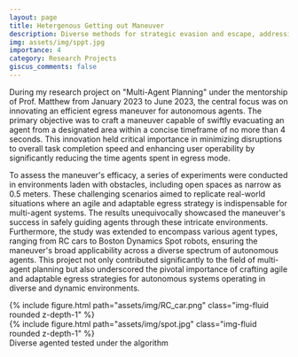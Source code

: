 ```yaml
---
layout: page
title: Hetergenous Getting out Maneuver
description: Diverse methods for strategic evasion and escape, addressing varying challenging environments.
img: assets/img/sppt.jpg
importance: 4
category: Research Projects
giscus_comments: false
---
```



<!-- My research project on "Multi-Agent Planning" under the guidance of Prof. Matthew from January 2023 to June 2023, is focused on developing a novel and efficient egress maneuver for autonomous agents. The primary objective was to design a maneuver that would ensure an agent's swift evacuation from a designated area, taking no more than 4 seconds to complete. This innovation was crucial in minimizing disruptions to the overall task completion speed and enhancing the user's ease of operation, as it significantly reduced the time agents spent in egress mode.

To test the maneuver's effectiveness, experiments were conducted in environments filled with obstacles, including open spaces as narrow as 0.5 meters. These challenging scenarios aimed to replicate real-world situations where an agile and adaptable egress strategy is vital for multi-agent systems. The results demonstrated the maneuver's success in safely guiding agents through these complex environments. Additionally, the study was extended to encompass various agent types, from RC cars to Boston Dynamics Spot robots, ensuring the maneuver's applicability across a diverse range of autonomous agents. This project not only contributed to the field of multi-agent planning but also underscored the importance of creating agile and adaptable egress strategies for autonomous systems in diverse and dynamic environments. -->


During my research project on "Multi-Agent Planning" under the mentorship of Prof. Matthew from January 2023 to June 2023, the central focus was on innovating an efficient egress maneuver for autonomous agents. The primary objective was to craft a maneuver capable of swiftly evacuating an agent from a designated area within a concise timeframe of no more than 4 seconds. This innovation held critical importance in minimizing disruptions to overall task completion speed and enhancing user operability by significantly reducing the time agents spent in egress mode.

To assess the maneuver's efficacy, a series of experiments were conducted in environments laden with obstacles, including open spaces as narrow as 0.5 meters. These challenging scenarios aimed to replicate real-world situations where an agile and adaptable egress strategy is indispensable for multi-agent systems. The results unequivocally showcased the maneuver's success in safely guiding agents through these intricate environments. Furthermore, the study was extended to encompass various agent types, ranging from RC cars to Boston Dynamics Spot robots, ensuring the maneuver's broad applicability across a diverse spectrum of autonomous agents. This project not only contributed significantly to the field of multi-agent planning but also underscored the pivotal importance of crafting agile and adaptable egress strategies for autonomous systems operating in diverse and dynamic environments.


<div class="row justify-content-sm-center">
    <div class="col-sm mt-3 mt-md-0">
        {% include figure.html path="assets/img/RC_car.png" class="img-fluid rounded z-depth-1" %}
    </div>
     <div class="col-sm mt-3 mt-md-0">
        {% include figure.html path="assets/img/spot.jpg" class="img-fluid rounded z-depth-1"  %}
    </div>
</div> 
<div class="caption">
    Diverse agented tested under the algorithm
</div>
